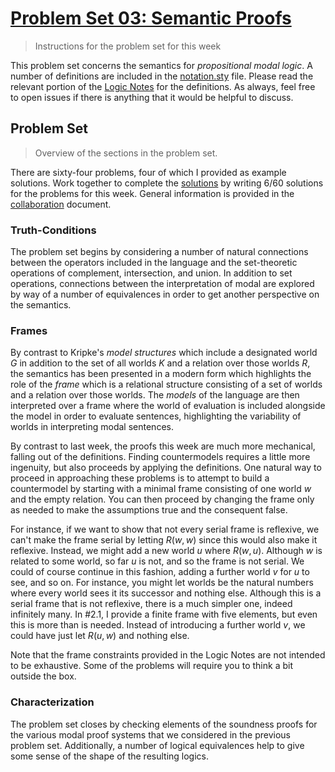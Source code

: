 # [Problem Set 03: Semantic Proofs](https://github.com/benbrastmckie/ModalHistoryPrivate?tab=readme-ov-file#problem-sets)

> Instructions for the problem set for this week

This problem set concerns the semantics for _propositional modal logic_.
A number of definitions are included in the [notation.sty](https://github.com/benbrastmckie/ModalHistoryPrivate/blob/master/assets/notation.sty) file.
Please read the relevant portion of the [Logic Notes](https://github.com/benbrastmckie/LogicNotes) for the definitions.
As always, feel free to open issues if there is anything that it would be helpful to discuss.

## Problem Set

> Overview of the sections in the problem set.

There are sixty-four problems, four of which I provided as example solutions.
Work together to complete the [solutions](https://github.com/benbrastmckie/ModalHistoryPrivate/blob/master/problem_sets/03_pset/03_solutions.tex) by writing 6/60 solutions for the problems for this week.
General information is provided in the [collaboration](https://github.com/benbrastmckie/ModalHistoryPrivate/blob/master/problem_sets/collaboration.md) document.

### Truth-Conditions

The problem set begins by considering a number of natural connections between the operators included in the language and the set-theoretic operations of complement, intersection, and union.
In addition to set operations, connections between the interpretation of modal are explored by way of a number of equivalences in order to get another perspective on the semantics.

### Frames

By contrast to Kripke's _model structures_ which include a designated world $G$ in addition to the set of all worlds $K$ and a relation over those worlds $R$, the semantics has been presented in a modern form which highlights the role of the _frame_ which is a relational structure consisting of a set of worlds and a relation over those worlds.
The _models_ of the language are then interpreted over a frame where the world of evaluation is included alongside the model in order to evaluate sentences, highlighting the variability of worlds in interpreting modal sentences.

By contrast to last week, the proofs this week are much more mechanical, falling out of the definitions.
Finding countermodels requires a little more ingenuity, but also proceeds by applying the definitions.
One natural way to proceed in approaching these problems is to attempt to build a countermodel by starting with a minimal frame consisting of one world $w$ and the empty relation.
You can then proceed by changing the frame only as needed to make the assumptions true and the consequent false.

For instance, if we want to show that not every serial frame is reflexive, we can't make the frame serial by letting $R(w, w)$ since this would also make it reflexive.
Instead, we might add a new world $u$ where $R(w, u)$.
Although $w$ is related to some world, so far $u$ is not, and so the frame is not serial.
We could of course continue in this fashion, adding a further world $v$ for $u$ to see, and so on.
For instance, you might let worlds be the natural numbers where every world sees it its successor and nothing else.
Although this is a serial frame that is not reflexive, there is a much simpler one, indeed infinitely many.
In #2.1, I provide a finite frame with five elements, but even this is more than is needed.
Instead of introducing a further world $v$, we could have just let $R(u, w)$ and nothing else.

Note that the frame constraints provided in the Logic Notes are not intended to be exhaustive.
Some of the problems will require you to think a bit outside the box.

### Characterization

The problem set closes by checking elements of the soundness proofs for the various modal proof systems that we considered in the previous problem set.
Additionally, a number of logical equivalences help to give some sense of the shape of the resulting logics.
